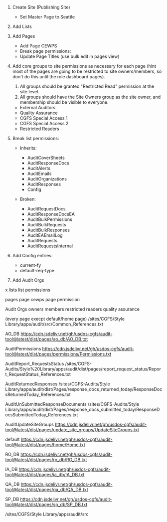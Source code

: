 1. Create Site (Publishing Site)
   - Set Master Page to Seattle
2. Add Lists
3. Add Pages

   - Add Page CEWPS
   - Break page permissions:
   - Update Page Titles (use bulk edit in pages view)

4. Add core groups to site permissions as necessary for each page (hint most of the pages are going to be restricted to site owners/members, so don't do this until the role dashboard pages).

   1. All groups should be granted "Restricted Read" permission at the site level.
   2. All groups should have the Site Owners group as the site owner, and membership should be visible to everyone.

   - External Auditors
   - Quality Assurance
   - CGFS Special Access 1
   - CGFS Special Access 2
   - Restricted Readers

5. Break list permissions:

   - Inherits:

     - AuditCoverSheets
     - AuditResponseDocs
     - AuditAlerts
     - AuditEmails
     - AuditOrganizations
     - AuditResponses
     - Config

   - Broken:

     - AuditRequestDocs
     - AuditResponseDocsEA
     - AuditBulkPermissions
     - AuditBulkRequests
     - AuditBulkResponses
     - AuditEAEmailLog
     - AuditRequests
     - AuditRequestsInternal

6. Add Config entries:

   - current-fy
   - default-req-type

7. Add Audit Orgs

x lists
list permissions

pages
page cewps
page permission

Audit Orgs
owners
members
restricted readers
quality assurance

(every page execpt default/home page)
/sites/CGFS/Style Library/apps/audit/src/Common_References.txt

AO_DB
https://cdn.jsdelivr.net/gh/usdos-cgfs/audit-tool@latest/dist/pages/ao_db/AO_DB.txt

AuditPermissions
https://cdn.jsdelivr.net/gh/usdos-cgfs/audit-tool@latest/dist/pages/permissions/Permissions.txt

AuditReport_RequestsStatus
/sites/CGFS-Audits/Style%20Library/apps/audit/dist/pages/report_request_status/Report_RequestStatus_References.txt

AuditReturnedResponses
/sites/CGFS-Audits/Style Library/apps/audit/dist/Pages/response_docs_returned_today/ResponseDocsReturnedToday_References.txt

AuditUnSubmittedResponseDocuments
/sites/CGFS-Audits/Style Library/apps/audit/dist/Pages/response_docs_submitted_today/ResponseDocsSubmittedToday_References.txt

AuditUpdateSiteGroups
https://cdn.jsdelivr.net/gh/usdos-cgfs/audit-tool@latest/dist/pages/update_site_groups/UpdateSiteGroups.txt

default
https://cdn.jsdelivr.net/gh/usdos-cgfs/audit-tool@latest/dist/pages/home/Home.txt

RO_DB
https://cdn.jsdelivr.net/gh/usdos-cgfs/audit-tool@latest/dist/pages/ro_db/RO_DB.txt

IA_DB
https://cdn.jsdelivr.net/gh/usdos-cgfs/audit-tool@latest/dist/pages/ia_db/IA_DB.txt

QA_DB
https://cdn.jsdelivr.net/gh/usdos-cgfs/audit-tool@latest/dist/pages/qa_db/QA_DB.txt

SP_DB
https://cdn.jsdelivr.net/gh/usdos-cgfs/audit-tool@latest/dist/pages/sp_db/SP_DB.txt

/sites/CGFS/Style Library/apps/audit/src
